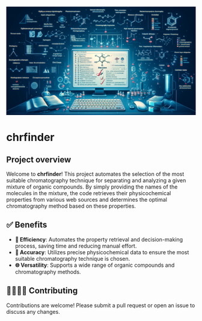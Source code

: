 <p align="center">
  <img src="Chrfinder/assets/Image_chrfinder.webp" alt="Project Logo" width="650"/>
</p>

# chrfinder

## Project overview

Welcome to **chrfinder**! This project automates the selection of the most suitable chromatography technique for separating and analyzing a given mixture of organic compounds. By simply providing the names of the molecules in the mixture, the code retrieves their physicochemical properties from various web sources and determines the optimal chromatography method based on these properties.

## ✅ Benefits

- **🚀 Efficiency**: Automates the property retrieval and decision-making process, saving time and reducing manual effort.
- **🎯 Accuracy**: Utilizes precise physicochemical data to ensure the most suitable chromatography technique is chosen.
- **🌐 Versatility**: Supports a wide range of organic compounds and chromatography methods.

## 🫱🏽‍🫲🏼 Contributing
Contributions are welcome! Please submit a pull request or open an issue to discuss any changes.
